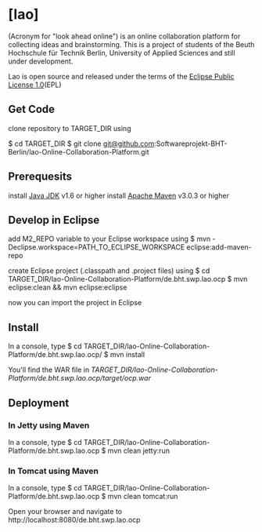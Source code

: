 [lao]
=====

(Acronym for "look ahead online") is an online collaboration platform for collecting ideas and brainstorming. This is a project of
students of the Beuth Hochschule für Technik Berlin, University of Applied Sciences and still under development.

Lao is open source and released under the terms of the [Eclipse Public License 1.0](http://www.eclipse.org/legal/epl-v10.html)(EPL)

Get Code
--------
clone repository to TARGET_DIR using 

$ cd TARGET_DIR
$ git clone git@github.com:Softwareprojekt-BHT-Berlin/lao-Online-Collaboration-Platform.git

Prerequesits
------------
install [Java JDK](http://www.oracle.com/technetwork/java/javase/downloads/index.html) v1.6 or higher
install [Apache Maven](http://maven.apache.org/download.html) v3.0.3 or higher

Develop in Eclipse
------------------
add M2_REPO variable to your Eclipse workspace using 
$ mvn -Declipse.workspace=PATH_TO_ECLIPSE_WORKSPACE eclipse:add-maven-repo

create Eclipse project (.classpath and .project files) using 
$ cd TARGET_DIR/lao-Online-Collaboration-Platform/de.bht.swp.lao.ocp
$ mvn eclipse:clean && mvn eclipse:eclipse

now you can import the project in Eclipse

Install
-------
In a console, type 
$ cd TARGET_DIR/lao-Online-Collaboration-Platform/de.bht.swp.lao.ocp/
$ mvn install

You'll find the WAR file in _TARGET_DIR/lao-Online-Collaboration-Platform/de.bht.swp.lao.ocp/target/ocp.war_

Deployment
----------

### In Jetty using Maven ###
In a console, type
$ cd TARGET_DIR/lao-Online-Collaboration-Platform/de.bht.swp.lao.ocp
$ mvn clean jetty:run

### In Tomcat using Maven ###
In a console, type
$ cd TARGET_DIR/lao-Online-Collaboration-Platform/de.bht.swp.lao.ocp
$ mvn clean tomcat:run

Open your browser and navigate to http://localhost:8080/de.bht.swp.lao.ocp
